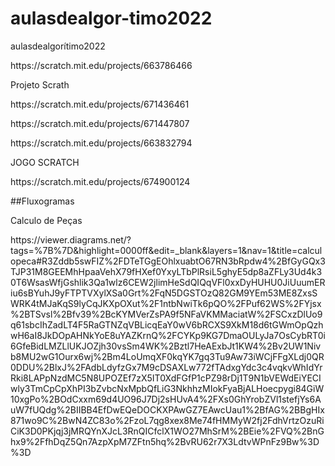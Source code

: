 # aulasdealgor-timo2022
aulasdealgorítimo2022
<p>https://scratch.mit.edu/projects/663786466<p> Projeto Scrath
<p>https://scratch.mit.edu/projects/671436461<p>
  https://scratch.mit.edu/projects/671447807
 <p> https://scratch.mit.edu/projects/663832794<p>
<p>JOGO SCRATCH<p>
<p>https://scratch.mit.edu/projects/674900124<p>
<p> ##Fluxogramas </p>
<p> Calculo de Peças <p/>
<p>https://viewer.diagrams.net/?tags=%7B%7D&highlight=0000ff&edit=_blank&layers=1&nav=1&title=calculopeca#R3Zddb5swFIZ%2FDTeTGgEOhlxuabtO67RN3bRpdw4%2BfGyGQx3TJP31M8GEEMhHpaaVehX79fHXef0YxyLTbPlRsiL5ghyE5dp8aZFLy3Ud4k30T6WsasWfjGshlik3Qa1wlz6CEW2jlimHeSdQIQqVFl0xxDyHUHU0JiUuumERiu6sBYuhJ9yFTPTVXylXSa0Grt%2FqN5DGSTOzQ82GM9YEm53ME8ZxsSWRK4tMJaKqS9lyCqJKXpOXut%2F1ntbNwiTk6pQO%2FPuf62WS%2FYjsx%2BTSvsl%2Bfv39%2BcKYMVerZsPA9f5NFaVKMMaciatW%2FSCxzDlUo9q61sbcIhZadLT4F5RaGTNZqVBLicqEaY0wV6bRCXS9XkM18d6tGWmOpQzhwH6aI8JkDOpAHNkYoE8uYAZKrnQ%2FCYKp9KG7DmaOULyJa7OsCybRT0i6GfeBidLMZLlUKJOZjh30vsSm4WK%2Bztl7HeAExbJt1KW4%2Bv2UW1Nivb8MU2wG1Ourx6wj%2Bm4LoUmqXF0kqYK7gq3Tu9Aw73iWCjFFgXLdj0QR0DDU%2BlxJ%2FAdbLdyfzGx7M9cDSAXLw772fTAdxgYdc3c4vqkvWhIdYrRki8LAPpNzdMC5N8UPOZEf7zX5IT0XdFGfP1cPZ98rDj1T9N1bVEWdEiYECIwly3TmCpCpXhPI3bZvbcNxMpbQfLiG3NkhhzMIokFyaBjALHoecpygi84GiW10xgPo%2BOdCxxm69d4UO96J7Dj2sHUvA4%2FXs0GhYrobZVl1stefjYs6AuW7fUQdg%2BIIBB4EfDwEQeDOCKXPAwGZ7EAwcUau1%2BfAG%2BBgHIx871wo9C%2BwN4ZC83o%2FzoL7qg8xex8Me74fHMMyW2fj2FdhVrtzOzuRiCiK3D0PKjqj3jMRQYnXJcL3RnQICfclX1WO27MhSrM%2BEie%2FVQ%2BnGhx9%2FfhDqZ5Qn7AzpXpM7ZFtn5hq%2BvRU62r7X3LdtvWPnFz9Bw%3D%3D<p/>
